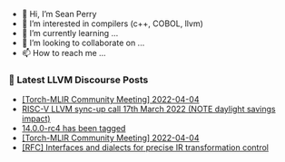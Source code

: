 - 👋 Hi, I’m Sean Perry
- 👀 I’m interested in compilers (c++, COBOL, llvm)
- 🌱 I’m currently learning ...
- 💞️ I’m looking to collaborate on ...
- 📫 How to reach me ...

<!---
s66perry/s66perry is a ✨ special ✨ repository because its `README.md` (this file) appears on your GitHub profile.
You can click the Preview link to take a look at your changes.
--->
### 📕 Latest LLVM Discourse Posts

<!-- DISCOURSE-LLVM:START -->
- [[Torch-MLIR Community Meeting] 2022-04-04](https://discourse.llvm.org/t/torch-mlir-community-meeting-2022-04-04/60978/3)
- [RISC-V LLVM sync-up call 17th March 2022 &lpar;NOTE daylight savings impact&rpar;](https://discourse.llvm.org/t/risc-v-llvm-sync-up-call-17th-march-2022-note-daylight-savings-impact/61004/1)
- [14.0.0-rc4 has been tagged](https://discourse.llvm.org/t/14-0-0-rc4-has-been-tagged/60897/12)
- [[Torch-MLIR Community Meeting] 2022-04-04](https://discourse.llvm.org/t/torch-mlir-community-meeting-2022-04-04/60978/2)
- [[RFC] Interfaces and dialects for precise IR transformation control](https://discourse.llvm.org/t/rfc-interfaces-and-dialects-for-precise-ir-transformation-control/60927/11)
<!-- DISCOURSE-LLVM:END -->
